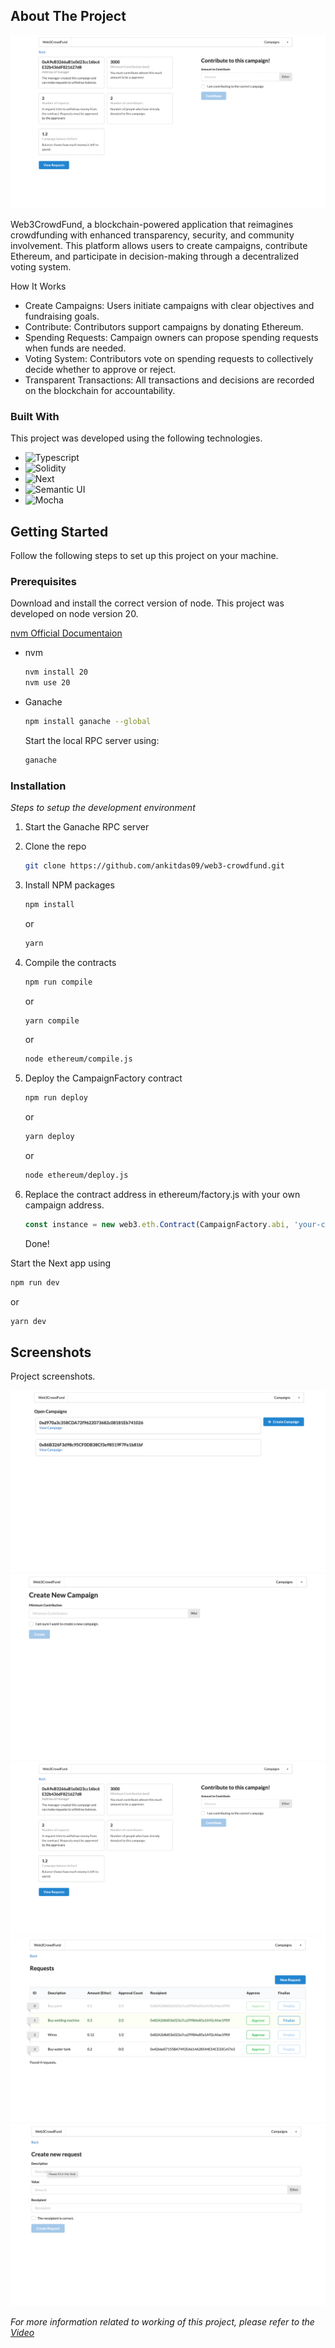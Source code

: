 ## About The Project

[![Screen Shot][product-screenshot]]()

Web3CrowdFund, a blockchain-powered application that reimagines crowdfunding with enhanced transparency, security, and community involvement. This platform allows users to create campaigns, contribute Ethereum, and participate in decision-making through a decentralized voting system.

How It Works

- Create Campaigns: Users initiate campaigns with clear objectives and fundraising goals.
- Contribute: Contributors support campaigns by donating Ethereum.
- Spending Requests: Campaign owners can propose spending requests when funds are needed.
- Voting System: Contributors vote on spending requests to collectively decide whether to approve or reject.
- Transparent Transactions: All transactions and decisions are recorded on the blockchain for accountability.

### Built With

This project was developed using the following technologies.

- ![Typescript][Typescript-url]
- ![Solidity][Solidity-url]
- ![Next][Next.js]
- ![Semantic UI][SemanticUI-url]
- ![Mocha][Mocha-url]

## Getting Started

Follow the following steps to set up this project on your machine.

### Prerequisites

Download and install the correct version of node. This project was developed on node version 20.

[nvm Official Documentaion](https://github.com/nvm-sh/nvm)

- nvm

  ```sh
  nvm install 20
  nvm use 20
  ```

- Ganache
  ```sh
  npm install ganache --global
  ```
  Start the local RPC server using:
  ```sh
  ganache
  ```

### Installation

_Steps to setup the development environment_

1. Start the Ganache RPC server
2. Clone the repo
   ```sh
   git clone https://github.com/ankitdas09/web3-crowdfund.git
   ```
3. Install NPM packages
   ```sh
   npm install
   ```
   or
   ```sh
   yarn
   ```
4. Compile the contracts

   ```sh
   npm run compile
   ```

   or

   ```sh
   yarn compile
   ```

   or

   ```sh
   node ethereum/compile.js
   ```

5. Deploy the CampaignFactory contract

   ```sh
   npm run deploy
   ```

   or

   ```sh
   yarn deploy
   ```

   or

   ```sh
   node ethereum/deploy.js
   ```

6. Replace the contract address in ethereum/factory.js with your own campaign address.

   ```js
   const instance = new web3.eth.Contract(CampaignFactory.abi, 'your-contract-address');
   ```

   Done!

Start the Next app using

```sh
npm run dev
```

or

```sh
yarn dev
```

## Screenshots

Project screenshots.

[![Screen Shot][landing-screenshot]]()
[![Screen Shot][newcampaign-screenshot]]()
[![Screen Shot][product-screenshot]]()
[![Screen Shot][requests-screenshot]]()
[![Screen Shot][newrequest-screenshot]]()

_For more information related to working of this project, please refer to the [Video](https://example.com)_

[contributors-shield]: https://img.shields.io/github/contributors/othneildrew/Best-README-Template.svg?style=for-the-badge
[contributors-url]: https://github.com/othneildrew/Best-README-Template/graphs/contributors
[forks-shield]: https://img.shields.io/github/forks/othneildrew/Best-README-Template.svg?style=for-the-badge
[forks-url]: https://github.com/othneildrew/Best-README-Template/network/members
[stars-shield]: https://img.shields.io/github/stars/othneildrew/Best-README-Template.svg?style=for-the-badge
[stars-url]: https://github.com/othneildrew/Best-README-Template/stargazers
[issues-shield]: https://img.shields.io/github/issues/othneildrew/Best-README-Template.svg?style=for-the-badge
[issues-url]: https://github.com/othneildrew/Best-README-Template/issues
[license-shield]: https://img.shields.io/github/license/othneildrew/Best-README-Template.svg?style=for-the-badge
[license-url]: https://github.com/othneildrew/Best-README-Template/blob/master/LICENSE.txt
[linkedin-shield]: https://img.shields.io/badge/-LinkedIn-black.svg?style=for-the-badge&logo=linkedin&colorB=555
[linkedin-url]: https://linkedin.com/in/othneildrew
[product-screenshot]: screenshots/product.png
[landing-screenshot]: screenshots/landing.png
[newcampaign-screenshot]: screenshots/new-campaign.png
[requests-screenshot]: screenshots/requests.png
[newrequest-screenshot]: screenshots/new-request.png
[Next.js]: https://img.shields.io/badge/next.js-000000?style=for-the-badge&logo=nextdotjs&logoColor=white
[Next-url]: https://nextjs.org/
[React.js]: https://img.shields.io/badge/React-20232A?style=for-the-badge&logo=react&logoColor=61DAFB
[React-url]: https://reactjs.org/
[Vue.js]: https://img.shields.io/badge/Vue.js-35495E?style=for-the-badge&logo=vuedotjs&logoColor=4FC08D
[Vue-url]: https://vuejs.org/
[Angular.io]: https://img.shields.io/badge/Angular-DD0031?style=for-the-badge&logo=angular&logoColor=white
[Angular-url]: https://angular.io/
[Svelte.dev]: https://img.shields.io/badge/Svelte-4A4A55?style=for-the-badge&logo=svelte&logoColor=FF3E00
[Svelte-url]: https://svelte.dev/
[Laravel.com]: https://img.shields.io/badge/Laravel-FF2D20?style=for-the-badge&logo=laravel&logoColor=white
[Laravel-url]: https://laravel.com
[Bootstrap.com]: https://img.shields.io/badge/Bootstrap-563D7C?style=for-the-badge&logo=bootstrap&logoColor=white
[Bootstrap-url]: https://getbootstrap.com
[JQuery.com]: https://img.shields.io/badge/jQuery-0769AD?style=for-the-badge&logo=jquery&logoColor=white
[JQuery-url]: https://jquery.com
[Solidity-url]: https://img.shields.io/badge/Solidity-grey?style=for-the-badge&logo=solidity
[Mocha-url]: https://img.shields.io/badge/Mocha-green?style=for-the-badge&logo=mocha
[Typescript-url]: https://img.shields.io/badge/typescript-black?style=for-the-badge&logo=typescript
[SemanticUI-url]: https://img.shields.io/badge/Semantic%20UI-black?style=for-the-badge&logo=semanticui
